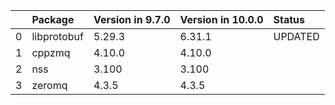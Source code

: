 <!-- markdown-link-check-disable -->

|    | Package     | Version in 9.7.0   | Version in 10.0.0   | Status   |
|---:|:------------|:-------------------|:--------------------|:---------|
|  0 | libprotobuf | 5.29.3             | 6.31.1              | UPDATED  |
|  1 | cppzmq      | 4.10.0             | 4.10.0              |          |
|  2 | nss         | 3.100              | 3.100               |          |
|  3 | zeromq      | 4.3.5              | 4.3.5               |          |
